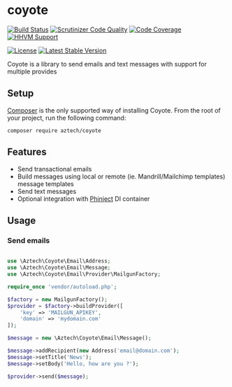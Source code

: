 # coyote

[![Build Status](https://travis-ci.org/aztech-digital/coyote.png?branch=master)](https://travis-ci.org/aztech-digital/coyote)
[![Scrutinizer Code Quality](https://img.shields.io/scrutinizer/coverage/g/aztech-digital/coyote.svg?style=flat)](https://scrutinizer-ci.com/g/aztech-digital/coyote/?branch=master)
[![Code Coverage](https://img.shields.io/scrutinizer/g/aztech-digital/coyote.svg?style=flat)](https://scrutinizer-ci.com/g/aztech-digital/coyote/?branch=master)
[![HHVM Support](https://img.shields.io/hhvm/aztech/coyote.svg)](http://hhvm.h4cc.de/package/aztech/coyote)

[![License](https://img.shields.io/packagist/l/aztech/coyote.svg?style=flat)](https://packagist.org/packages/aztech/coyote)
[![Latest Stable Version](https://img.shields.io/packagist/v/aztech/coyote.svg?style=flat)](https://packagist.org/packages/aztech/coyote)

Coyote is a library to send emails and text messages with support for multiple provides

## Setup

[Composer](https://getcomposer.org) is the only supported way of installing Coyote. From the root of your project, run the following command:

```
composer require aztech/coyote
```

## Features

- Send transactional emails
- Build messages using local or remote (ie. Mandrill/Mailchimp templates) message templates
- Send text messages
- Optional integration with [Phinject](https://github.com/aztech-digital/phinject) DI container

## Usage

### Send emails

```php

use \Aztech\Coyote\Email\Address;
use \Aztech\Coyote\Email\Message;
use \Aztech\Coyote\Email\Provider\MailgunFactory;

require_once 'vendor/autoload.php';

$factory = new MailgunFactory();
$provider = $factory->buildProvider([
    'key' => 'MAILGUN_APIKEY',
    'domain' => 'mydomain.com'
]);

$message = new \Aztech\Coyote\Email\Message();

$message->addRecipient(new Address('email@domain.com');
$message->setTitle('News');
$message->setBody('Hello, how are you ?');

$provider->send($message);
```